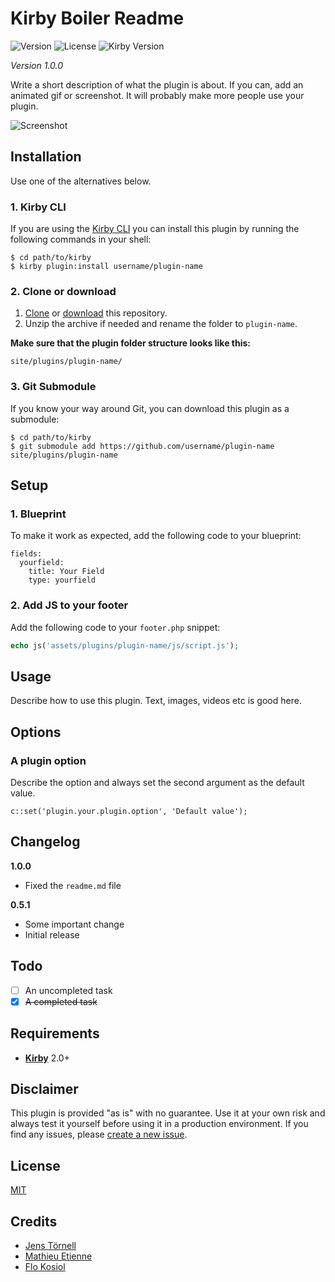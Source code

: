 # Kirby Boiler Readme

![Version](https://img.shields.io/badge/version-1.0.0-green.svg) ![License](https://img.shields.io/badge/license-MIT-green.svg) ![Kirby Version](https://img.shields.io/badge/Kirby-2.0%2B-red.svg)

*Version 1.0.0*

Write a short description of what the plugin is about. If you can, add an animated gif or screenshot. It will probably make more people use your plugin.

![Screenshot](https://placeholdit.imgix.net/~text?txtsize=38&txt=Screenshot&w=888&h=150&txttrack=0)

## Installation

Use one of the alternatives below.

### 1. Kirby CLI

If you are using the [Kirby CLI](https://github.com/getkirby/cli) you can install this plugin by running the following commands in your shell:

```
$ cd path/to/kirby
$ kirby plugin:install username/plugin-name
```

### 2. Clone or download

1. [Clone](https://github.com/username/plugin-name.git) or [download](https://github.com/username/plugin-name/archive/master.zip)  this repository.
2. Unzip the archive if needed and rename the folder to `plugin-name`.

**Make sure that the plugin folder structure looks like this:**

```
site/plugins/plugin-name/
```

### 3. Git Submodule

If you know your way around Git, you can download this plugin as a submodule:

```
$ cd path/to/kirby
$ git submodule add https://github.com/username/plugin-name site/plugins/plugin-name
```

## Setup

### 1. Blueprint

To make it work as expected, add the following code to your blueprint:

```
fields:
  yourfield:
    title: Your Field
    type: yourfield
```

### 2. Add JS to your footer

Add the following code to your `footer.php` snippet:

```php
echo js('assets/plugins/plugin-name/js/script.js');
```

## Usage

Describe how to use this plugin. Text, images, videos etc is good here.

## Options

### A plugin option

Describe the option and always set the second argument as the default value.

```
c::set('plugin.your.plugin.option', 'Default value');
```

## Changelog

**1.0.0**

- Fixed the `readme.md` file 

**0.5.1**

- Some important change
- Initial release

## Todo

- [ ] An uncompleted task
- [x] ~~A completed task~~

## Requirements

- [**Kirby**](https://getkirby.com/) 2.0+

## Disclaimer

This plugin is provided "as is" with no guarantee. Use it at your own risk and always test it yourself before using it in a production environment. If you find any issues, please [create a new issue](https://github.com/username/plugin-name/issues/new).

## License

[MIT](https://opensource.org/licenses/MIT)

## Credits

- [Jens Törnell](https://github.com/jenstornell)
- [Mathieu Etienne](https://github.com/Thiousi/)
- [Flo Kosiol](https://github.com/flokosiol)